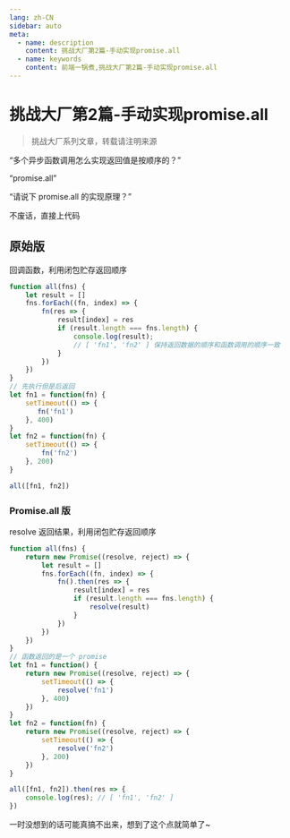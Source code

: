 ```yaml
---
lang: zh-CN
sidebar: auto
meta:
  - name: description
    content: 挑战大厂第2篇-手动实现promise.all
  - name: keywords
    content: 前端一锅煮,挑战大厂第2篇-手动实现promise.all
---
```


# 挑战大厂第2篇-手动实现promise.all

> 挑战大厂系列文章，转载请注明来源

“多个异步函数调用怎么实现返回值是按顺序的？”

“promise.all”

“请说下 promise.all 的实现原理？”

不废话，直接上代码

## 原始版

回调函数，利用闭包贮存返回顺序

```js
function all(fns) {
    let result = []
    fns.forEach((fn, index) => {
        fn(res => {
            result[index] = res
            if (result.length === fns.length) {
                console.log(result);
                // [ 'fn1', 'fn2' ] 保持返回数据的顺序和函数调用的顺序一致
            }
        })
    })
}
// 先执行但是后返回
let fn1 = function(fn) {
    setTimeout(() => {
       fn('fn1')
    }, 400)
}
let fn2 = function(fn) {
    setTimeout(() => {
        fn('fn2')
    }, 200)
}

all([fn1, fn2])
```

### Promise.all 版

resolve 返回结果，利用闭包贮存返回顺序

```js
function all(fns) {
    return new Promise((resolve, reject) => {
        let result = []
        fns.forEach((fn, index) => {
            fn().then(res => {
                result[index] = res
                if (result.length === fns.length) {
                    resolve(result)
                }
            })
        })
    })
}
// 函数返回的是一个 promise
let fn1 = function() {
    return new Promise((resolve, reject) => {
        setTimeout(() => {
            resolve('fn1')
        }, 400)
    })
}
let fn2 = function(fn) {
    return new Promise((resolve, reject) => {
        setTimeout(() => {
            resolve('fn2')
        }, 200)
    })
}

all([fn1, fn2]).then(res => {
    console.log(res); // [ 'fn1', 'fn2' ]
})
```

一时没想到的话可能真搞不出来，想到了这个点就简单了~
